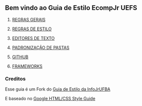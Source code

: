## Bem vindo ao Guia de Estilo EcompJr UEFS

1. [REGRAS GERAIS](https://github.com/EcompJr/Guia-de-estilo-EcompJr/wiki/1.-REGRAS-GERAIS)

2. [REGRAS DE ESTILO](https://github.com/EcompJr/Guia-de-estilo-EcompJr/wiki/2.-REGRAS-DE-ESTILO)

3. [EDITORES DE TEXTO](https://github.com/EcompJr/Guia-de-estilo-EcompJr/wiki/3.-EDITORES-DE-TEXTO)

4. [PADRONIZAÇÃO DE PASTAS](https://github.com/EcompJr/Guia-de-estilo-EcompJr/wiki/4.-PADRONIZA%C3%87%C3%83O-DE-PASTAS)

5. [GITHUB](https://github.com/EcompJr/Guia-de-estilo-EcompJr/wiki/5.-GITHUB)

6. [FRAMEWORKS](https://github.com/EcompJr/Guia-de-estilo-EcompJr/wiki/6.-FRAMEWORKS)



### Creditos

Esse guia é um Fork do [Guia de Estilo da InfoJrUFBA](https://github.com/InfoJrUFBA/Guia-de-Estilo-InfoJr-UFBA)

E baseado no [Google HTML/CSS Style Guide](https://google.github.io/styleguide/htmlcssguide.html)
